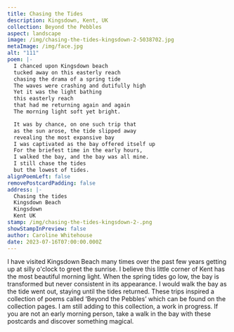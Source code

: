 ```yaml
---
title: Chasing the Tides
description: Kingsdown, Kent, UK
collection: Beyond the Pebbles
aspect: landscape
image: /img/chasing-the-tides-kingsdown-2-5038702.jpg
metaImage: /img/face.jpg
alt: "111"
poem: |-
  I chanced upon Kingsdown beach 
  tucked away on this easterly reach
  chasing the drama of a spring tide
  The waves were crashing and dutifully high 
  Yet it was the light bathing 
  this easterly reach
  that had me returning again and again
  The morning light soft yet bright.

  It was by chance, on one such trip that
  as the sun arose, the tide slipped away 
  revealing the most expansive bay
  I was captivated as the bay offered itself up
  For the briefest time in the early hours,
  I walked the bay, and the bay was all mine.
  I still chase the tides
  but the lowest of tides.
alignPoemLeft: false
removePostcardPadding: false
address: |-
  Chasing the tides
  Kingsdown Beach
  Kingsdown
  Kent UK
stamp: /img/chasing-the-tides-kingsdown-2-.png
showStampInPreview: false
author: Caroline Whitehouse
date: 2023-07-16T07:00:00.000Z
---
```

I have visited Kingsdown Beach many times over the past few years getting up at silly o'clock to greet the sunrise. I believe this little corner of Kent has the most beautiful morning light. When the spring tides go low, the bay is transformed but never consistent in its appearance. I would walk the bay as the tide went out, staying until the tides returned. These trips inspired a collection of poems called ‘Beyond the Pebbles’ which can be found on the collection pages. I am still adding to this collection, a work in progress. If you are not an early morning person, take a walk in the bay with these postcards and discover something magical.